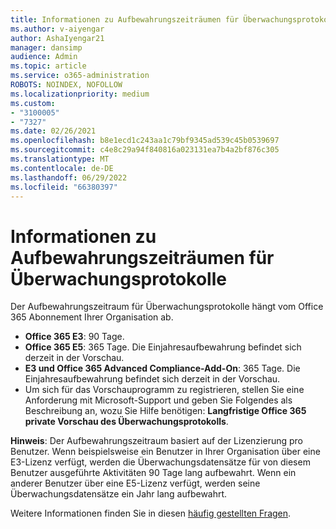 ```yaml
---
title: Informationen zu Aufbewahrungszeiträumen für Überwachungsprotokolle
ms.author: v-aiyengar
author: AshaIyengar21
manager: dansimp
audience: Admin
ms.topic: article
ms.service: o365-administration
ROBOTS: NOINDEX, NOFOLLOW
ms.localizationpriority: medium
ms.custom:
- "3100005"
- "7327"
ms.date: 02/26/2021
ms.openlocfilehash: b8e1ecd1c243aa1c79bf9345ad539c45b0539697
ms.sourcegitcommit: c4e8c29a94f840816a023131ea7b4a2bf876c305
ms.translationtype: MT
ms.contentlocale: de-DE
ms.lasthandoff: 06/29/2022
ms.locfileid: "66380397"
---
```

# <a name="about-audit-logs-retention-periods"></a>Informationen zu Aufbewahrungszeiträumen für Überwachungsprotokolle

Der Aufbewahrungszeitraum für Überwachungsprotokolle hängt vom Office 365 Abonnement Ihrer Organisation ab.

- **Office 365 E3**: 90 Tage.
- **Office 365 E5**: 365 Tage. Die Einjahresaufbewahrung befindet sich derzeit in der Vorschau.
- **E3 und Office 365 Advanced Compliance-Add-On**: 365 Tage. Die Einjahresaufbewahrung befindet sich derzeit in der Vorschau.
- Um sich für das Vorschauprogramm zu registrieren, stellen Sie eine Anforderung mit Microsoft-Support und geben Sie Folgendes als Beschreibung an, wozu Sie Hilfe benötigen: **Langfristige Office 365 private Vorschau des Überwachungsprotokolls**.

**Hinweis**: Der Aufbewahrungszeitraum basiert auf der Lizenzierung pro Benutzer. Wenn beispielsweise ein Benutzer in Ihrer Organisation über eine E3-Lizenz verfügt, werden die Überwachungsdatensätze für von diesem Benutzer ausgeführte Aktivitäten 90 Tage lang aufbewahrt. Wenn ein anderer Benutzer über eine E5-Lizenz verfügt, werden seine Überwachungsdatensätze ein Jahr lang aufbewahrt.

Weitere Informationen finden Sie in diesen [häufig gestellten Fragen](https://go.microsoft.com/fwlink/?linkid=2115336).
